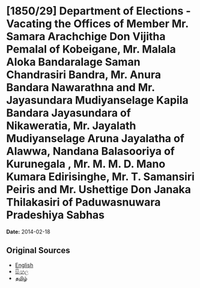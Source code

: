 # [1850/29] Department of Elections - Vacating the Offices of Member Mr. Samara Arachchige Don Vijitha Pemalal of Kobeigane, Mr. Malala Aloka Bandaralage Saman Chandrasiri Bandra, Mr. Anura Bandara Nawarathna and Mr. Jayasundara Mudiyanselage Kapila Bandara Jayasundara of Nikaweratia, Mr. Jayalath Mudiyanselage Aruna Jayalatha of Alawwa, Nandana Balasooriya of Kurunegala , Mr. M. M. D. Mano Kumara Edirisinghe, Mr. T. Samansiri Peiris and Mr. Ushettige Don Janaka Thilakasiri of Paduwasnuwara Pradeshiya Sabhas

**Date:** 2014-02-18

## Original Sources

- [English](https://documents.gov.lk/view/extra-gazettes/2014/2/1850-29_E.pdf)
- [සිංහල](https://documents.gov.lk/view/extra-gazettes/2014/2/1850-29_S.pdf)
- [தமிழ்](https://documents.gov.lk/view/extra-gazettes/2014/2/1850-29_T.pdf)
